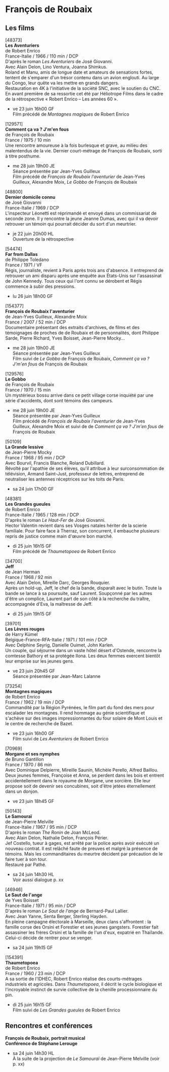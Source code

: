 # François de Roubaix

## Les films

[48373]  
**Les Aventuriers**  
de Robert Enrico  
France-Italie / 1966 / 110 min / DCP  
D'après le roman _Les Aventuriers_ de José Giovanni.  
Avec Alain Delon, Lino Ventura, Joanna Shimkus.  
Roland et Manu, amis de longue date et amateurs de sensations fortes, tentent de s'emparer d'un trésor contenu dans un avion englouti. Au large du Congo, leur quête va les mettre en grands dangers.  
Restauration en 4K à l'initiative de la société SNC, avec le soutien du CNC. En avant première de sa ressortie cet été par Héliotrope Films dans le cadre de la rétrospective « Robert Enrico – Les années 60 ».

- ve 23 juin 16h00 GF  
Film précédé de _Montagnes magiques_ de Robert Enrico

[129571]  
**Comment ça va ? J'm'en fous**  
de François de Roubaix  
France / 1975 / 10 min  
Une rencontre amoureuse à la fois burlesque et grave, au milieu des malentendus de la vie. Dernier court-métrage de François de Roubaix, sorti à titre posthume.

- me 28 juin 19h00 JE  
Séance présentée par Jean-Yves Guilleux  
Film précédé de _François de Roubaix l'aventurier_ de Jean-Yves Guilleux, Alexandre Moix, _Le Gobbo_ de François de Roubaix

[48800]  
**Dernier domicile connu**  
de José Giovanni  
France-Italie / 1969 / DCP  
L'inspecteur Léonetti est réprimandé et envoyé dans un commissariat de seconde zone. Il y rencontre la jeune Jeanne Dumas, avec qui il va devoir retrouver un témoin qui pourrait décider du sort d'un meurtrier.

- je 22 juin 20h00 HL  
Ouverture de la rétrospective

[54474]  
**Far from Dallas**  
de Philippe Toledano  
France / 1971 / VF  
Régis, journaliste, revient à Paris après trois ans d'absence. Il entreprend de retrouver un ami disparu après une enquête aux États-Unis sur l'assassinat de John Kennedy. Tous ceux qui l'ont connu se dérobent et Régis commence à subir des pressions.

- lu 26 juin 18h00 GF

[154377]  
**François de Roubaix l'aventurier**  
de Jean-Yves Guilleux, Alexandre Moix  
France / 2007 / 52 min / DCP  
Documentaire présentant des extraits d'archives, de films et des témoignages de proches de de Roubaix et de personnalités, dont Philippe Sarde, Pierre Richard, Yves Boisset, Jean-Pierre Mocky...

- me 28 juin 19h00 JE  
Séance présentée par Jean-Yves Guilleux  
Film suivi de _Le Gobbo_ de François de Roubaix, _Comment ça va ? J'm'en fous_ de François de Roubaix

[129576]  
**Le Gobbo**  
de François de Roubaix  
France / 1970 / 15 min  
Un mystérieux bossu arrive dans ce petit village corse inquiété par une série d'accidents, dont sont témoins des campeurs.

- me 28 juin 19h00 JE  
Séance présentée par Jean-Yves Guilleux  
Film précédé de _François de Roubaix l'aventurier_ de Jean-Yves Guilleux, Alexandre Moix et suivi de de _Comment ça va ? J'm'en fous_ de François de Roubaix

[50109]  
**La Grande lessive**  
de Jean-Pierre Mocky  
France / 1968 / 95 min / DCP  
Avec Bourvil, Francis Blanche, Roland Dubillard.  
Révolté par l'apathie de ses élèves, qu'il attribue à leur surconsommation de télévision, Armand Saint-Just, professeur de lettres, entreprend de neutraliser les antennes réceptrices sur les toits de Paris.

- sa 24 juin 17h00 GF

[48381]  
**Les Grandes gueules**  
de Robert Enrico  
France-Italie / 1965 / 128 min / DCP  
D'après le roman _Le Haut-Fer_ de José Giovanni.  
Hector Valentin revient dans ses Vosges natales hériter de la scierie familiale. Pour faire face à Therraz, son concurrent, il embauche plusieurs repris de justice comme main d'œuvre bon marché.

- di 25 juin 16h15 GF  
Film précédé de _Thaumetopoea_ de Robert Enrico

[34700]  
**Jeff**  
de Jean Herman  
France / 1968 / 92 min  
Avec Alain Delon, Mireille Darc, Georges Rouquier.  
Après un hold-up, Jeff, le chef de la bande, disparaît avec le butin. Toute la bande se lance à sa poursuite, sauf Laurent. Soupçonné par les autres d'être un complice, Laurent part de son côté à la recherche du traître, accompagnée d'Eva, la maîtresse de Jeff.

- di 25 juin 19h15 GF

[39701]  
**Les Lèvres rouges**  
de Harry Kümel  
Belgique-France-RFA-Italie / 1971 / 101 min / DCP  
Avec Delphine Seyrig, Danielle Ouimet, John Karlen.  
Un couple, qui séjourne dans un vaste hôtel désert d'Ostende, rencontre la comtesse Bathory et sa protégée Ilona. Les deux femmes exercent bientôt leur emprise sur les jeunes gens.

- ve 23 juin 20h45 GF  
Séance présentée par Jean-Marc Lalanne

[73254]  
**Montagnes magiques**  
de Robert Enrico  
France / 1962 / 19 min / DCP  
Commandité par la Région Pyrénées, le film part du fond des mers pour escalader les montagnes. Il rend hommage au génie scientifique et s'achève sur des images impressionnantes du four solaire de Mont Louis et le centre de recherche de Bazet.

- ve 23 juin 16h00 GF  
Film suivi de _Les Aventuriers_ de Robert Enrico

[70969]  
**Morgane et ses nymphes**  
de Bruno Gantillon  
France / 1970 / 86 min  
Avec Dominique Delpierre, Mireille Saunin, Michèle Perello, Alfred Baillou.  
Deux jeunes femmes, Françoise et Anna, se perdent dans les bois et entrent accidentellement dans le royaume de Morgane, une sorcière. Elle leur propose soit de devenir ses concubines, soit d'être jetées éternellement dans un donjon.

- ve 23 juin 18h45 GF

[50143]  
**Le Samouraï**  
de Jean-Pierre Melville  
France-Italie / 1967 / 95 min / DCP  
D'après le roman _The Ronin_ de Joan McLeod.  
Avec Alain Delon, Nathalie Delon, François Périer.  
Jef Costello, tueur à gages, est arrêté par la police après avoir exécuté un nouveau contrat. Il est relâché faute de preuves et malgré la présence de témoins. Mais les commanditaires du meurtre décident par précaution de le faire tuer à son tour.  
Restauré par Pathé.

- sa 24 juin 14h30 HL  
Voir aussi dialogue p. xx

[46946]  
**Le Saut de l'ange**  
de Yves Boisset  
France-Italie / 1971 / 95 min / DCP  
D'après le roman _Le Saut de l'ange_ de Bernard-Paul Lallier.  
Avec Jean Yanne, Senta Berger, Sterling Hayden.  
En pleine campagne électorale à Marseille, deux clans s'affrontent : la famille corse des Orsini et Forestier et ses jeunes gangsters. Forestier fait assassiner les frères Orsini et la famille de l'un d'eux, expatrié en Thaïlande. Celui-ci décide de rentrer pour se venger.

- sa 24 juin 19h15 GF

[154391]  
**Thaumetopoea**  
de Robert Enrico  
France / 1960 / 23 min / DCP  
A sa sortie de l'IDHEC, Robert Enrico réalise des courts-métrages industriels et agricoles. Dans _Thaumetopoea_, il décrit le cycle biologique et l'incroyable instinct de survie collective de la chenille processionnaire du pin.

- di 25 juin 16h15 GF  
Film suivi de _Les Grandes gueules_ de Robert Enrico

## Rencontres et conférences

**François de Roubaix, portrait musical**  
**Conférence de Stéphane Lerouge**

- sa 24 juin 14h30 HL  
À la suite de la projection de _Le Samouraï_ de Jean-Pierre Melville (voir p. xx)


